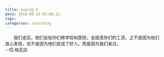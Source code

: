 ```yaml
---
title: saying_4
date: 2018-08-19 05:08:11
tags:
categories: recording
---
```

&emsp;&emsp;我们走后，他们会给你们修学校和医院，会提高你们的工资，之不是因为他们良心发现，也不是因为他们变成了好人，而是因为我们来过。  
	                                                                                                                --切.格瓦拉
